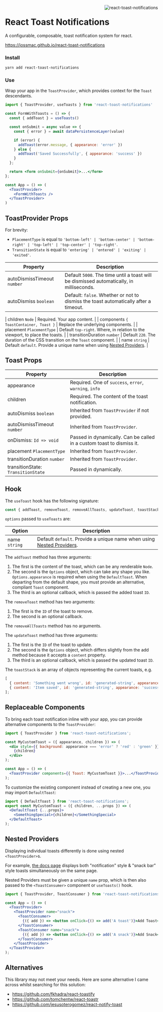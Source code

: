 <img align="right" src="https://user-images.githubusercontent.com/2730833/41197727-5e0b4d2e-6cab-11e8-9d0d-873d1f8ebced.png" alt="react-toast-notifications" />

# React Toast Notifications

A configurable, composable, toast notification system for react.

https://jossmac.github.io/react-toast-notifications

### Install

```bash
yarn add react-toast-notifications
```

### Use

Wrap your app in the `ToastProvider`, which provides context for the `Toast` descendants.

```jsx
import { ToastProvider, useToasts } from 'react-toast-notifications'

const FormWithToasts = () => {
  const { addToast } = useToasts()

  const onSubmit = async value => {
    const { error } = await dataPersistenceLayer(value)

    if (error) {
      addToast(error.message, { appearance: 'error' })
    } else {
      addToast('Saved Successfully', { appearance: 'success' })
    }
  };

  return <form onSubmit={onSubmit}>...</form>
};

const App = () => (
  <ToastProvider>
    <FormWithToasts />
  </ToastProvider>
)
```

## ToastProvider Props

For brevity:

- `PlacementType` is equal to `'bottom-left' | 'bottom-center' | 'bottom-right' | 'top-left' | 'top-center' | 'top-right'`.
- `TransitionState` is equal to `'entering' | 'entered' | 'exiting' | 'exited'`.

| Property                    | Description                                                                              |
| --------------------------- | ---------------------------------------------------------------------------------------- |
| autoDismissTimeout `number` | Default `5000`. The time until a toast will be dismissed automatically, in milliseconds. |
| autoDismiss `boolean`       | Default: `false`. Whether or not to dismiss the toast automatically after a timeout.     |

| children `Node` | Required. Your app content. |
| components `{ ToastContainer, Toast }` | Replace the underlying components. |
| placement `PlacementType` | Default `top-right`. Where, in relation to the viewport, to place the toasts. |
| transitionDuration `number` | Default `220`. The duration of the CSS transition on the `Toast` component. |
| name `string` | Default `default`. Provide a unique name when using [Nested Providers](#nested-providers). |

## Toast Props

| Property                           | Description                                                           |
| ---------------------------------- | --------------------------------------------------------------------- |
| appearance                         | Required. One of `success`, `error`, `warning`, `info`                |
| children                           | Required. The content of the toast notification.                      |
| autoDismiss `boolean`              | Inherited from `ToastProvider` if not provided.                       |
| autoDismissTimeout `number`        | Inherited from `ToastProvider`.                                       |
| onDismiss: `Id => void`            | Passed in dynamically. Can be called in a custom toast to dismiss it. |
| placement `PlacementType`          | Inherited from `ToastProvider`.                                       |
| transitionDuration `number`        | Inherited from `ToastProvider`.                                       |
| transitionState: `TransitionState` | Passed in dynamically.                                                |

## Hook

The `useToast` hook has the following signature:

```jsx
const { addToast, removeToast, removeAllToasts, updateToast, toastStack } = useToasts(options);
```

`options` passed to `useToasts` are:

| Option        | Description                                                                                |
| ------------- | ------------------------------------------------------------------------------------------ |
| name `string` | Default `default`. Provide a unique name when using [Nested Providers](#nested-providers). |

The `addToast` method has three arguments:

1.  The first is the content of the toast, which can be any renderable `Node`.
1.  The second is the `Options` object, which can take any shape you like. `Options.appearance` is required when using the `DefaultToast`. When departing from the default shape, you must provide an alternative, compliant `Toast` component.
1.  The third is an optional callback, which is passed the added toast `ID`.

The `removeToast` method has two arguments:

1.  The first is the `ID` of the toast to remove.
1.  The second is an optional callback.

The `removeAllToasts` method has no arguments.

The `updateToast` method has three arguments:

1.  The first is the `ID` of the toast to update.
1.  The second is the `Options` object, which differs slightly from the add method because it accepts a `content` property.
1.  The third is an optional callback, which is passed the updated toast `ID`.

The `toastStack` is an array of objects representing the current toasts, e.g.

```jsx
[
  { content: 'Something went wrong', id: 'generated-string', appearance: 'error' },
  { content: 'Item saved', id: 'generated-string', appearance: 'success' },
];
```

## Replaceable Components

To bring each toast notification inline with your app, you can provide alternative components to the `ToastProvider`:

```jsx
import { ToastProvider } from 'react-toast-notifications';

const MyCustomToast = ({ appearance, children }) => (
  <div style={{ background: appearance === 'error' ? 'red' : 'green' }}>
    {children}
  </div>
);

const App = () => (
  <ToastProvider components={{ Toast: MyCustomToast }}>...</ToastProvider>
);
```

To customize the existing component instead of creating a new one, you may import `DefaultToast`:

```jsx
import { DefaultToast } from 'react-toast-notifications';
export const MyCustomToast = ({ children, ...props }) => (
  <DefaultToast {...props}>
    <SomethingSpecial>{children}</SomethingSpecial>
  </DefaultToast>
);
```

## Nested Providers

Displaying individual toasts differently is done using nested `<ToastProvider>`s.

For example, [the docs
page](https://jossmac.github.io/react-toast-notifications) displays both
"notification" style & "snack bar" style toasts simultaneously on the same page.

Nested Providers must be given a unique `name` prop, which is then also passed
to the `<ToastConsumer>` component or `useToasts()` hook.

```jsx
import { ToastProvider, ToastConsumer } from 'react-toast-notifications';

const App = () => (
  <ToastProvider>
    <ToastProvider name="snack">
      <ToastConsumer>
        {({ add }) => <button onClick={() => add('A toast')}>Add Toast</button>}
      </ToastConsumer>
      <ToastConsumer name="snack">
        {({ add }) => <button onClick={() => add('A snack')}>Add Snack</button>}
      </ToastConsumer>
    </ToastProvider>
  </ToastProvider>
);
```

## Alternatives

This library may not meet your needs. Here are some alternative I came across whilst searching for this solution:

- https://github.com/fkhadra/react-toastify
- https://github.com/tomchentw/react-toastr
- https://github.com/jesusoterogomez/react-notify-toast
